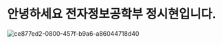 # 안녕하세요 전자정보공학부 정시현입니다.
![ce877ed2-0800-457f-b9a6-a86044718d40](https://user-images.githubusercontent.com/58413928/70104614-eeba4b00-1681-11ea-8f60-53060f49bdd5.jpg)
